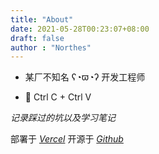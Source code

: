 ```yaml
---
title: "About"
date: 2021-05-28T00:23:07+08:00
draft: false
author : "Northes"
---
```


- 某厂不知名 ʕ◔ϖ◔ʔ 开发工程师

- 🚀 Ctrl C + Ctrl V

<!--
一个爱好太多能力太少的普通人
-->

*记录踩过的坑以及学习笔记*




部署于 *[Vercel](https://vercel.com)* 
开源于 *[Github](https://github.com/northes/blog)*
